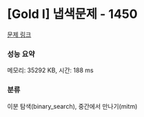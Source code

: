 # [Gold I] 냅색문제 - 1450 

[문제 링크](https://www.acmicpc.net/problem/1450) 

### 성능 요약

메모리: 35292 KB, 시간: 188 ms

### 분류

이분 탐색(binary_search), 중간에서 만나기(mitm)

